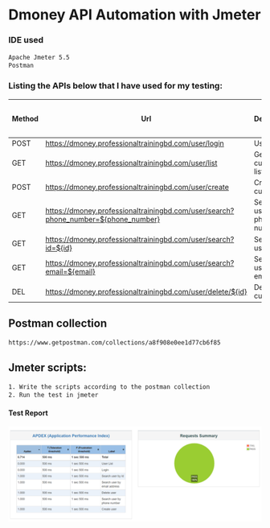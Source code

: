 # Dmoney API Automation with Jmeter
### IDE used
    Apache Jmeter 5.5
    Postman

### Listing the APIs below that I have used for my testing:

|Method|                        Url	                                    | Decription	|Sample Valid Request Body|
|------|-------------------------------------------------------------------|--------------|------------------------|
| POST |https://dmoney.professionaltrainingbd.com/user/login      |User login |  JSON     |
| GET  |https://dmoney.professionaltrainingbd.com/user/list      |Get customer list |	 VOID  |
| POST |https://dmoney.professionaltrainingbd.com/user/create |Create customer | JSON   |
| GET  |https://dmoney.professionaltrainingbd.com/user/search?phone_number=${phone_number}	| Search user by phone number | VOID   |
| GET  |https://dmoney.professionaltrainingbd.com/user/search?id=${id} |  Search user by ID | VOID   |
| GET  |https://dmoney.professionaltrainingbd.com/user/search?email=${email}|Search user by email | VOID   |
| DEL  |https://dmoney.professionaltrainingbd.com/user/delete/${id}|Delete customer | VOID   |


## Postman collection
    https://www.getpostman.com/collections/a8f908e0ee1d77cb6f85

## Jmeter scripts:
    1. Write the scripts according to the postman collection
    2. Run the test in jmeter
#### Test Report
![Dmoney-API-TestReport](https://github.com/Foysal061/Dmoney-API-jmx/blob/main/Dmoney-API-TestReport.png)

